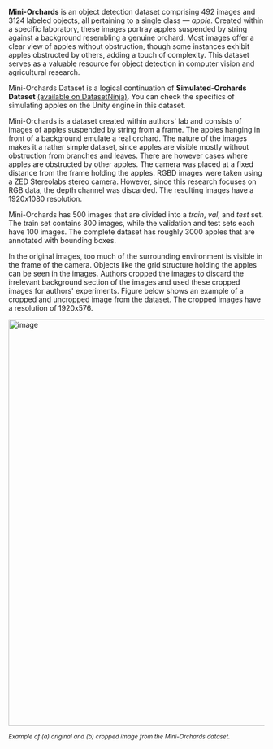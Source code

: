 **Mini-Orchards** is an object detection dataset comprising 492 images and 3124 labeled objects, all pertaining to a single class — *apple*. Created within a specific laboratory, these images portray apples suspended by string against a background resembling a genuine orchard. Most images offer a clear view of apples without obstruction, though some instances exhibit apples obstructed by others, adding a touch of complexity. This dataset serves as a valuable resource for object detection in computer vision and agricultural research.

Mini-Orchards Dataset is a logical continuation of __Simulated-Orchards Dataset__ [(available on DatasetNinja)](https://datasetninja.com/simulated-orchards). You can check the specifics of simulating apples on the Unity engine in this dataset.

Mini-Orchards is a dataset created within authors' lab and consists of images of apples suspended by string from a frame. The apples hanging in front of a background emulate a real orchard. The nature of the images makes it a rather simple dataset, since apples are visible mostly without obstruction from branches and leaves. There are however cases where apples are obstructed by other apples. The camera was placed at a fixed distance from the frame holding the apples. RGBD images were taken using a ZED Stereolabs stereo camera. However, since this research focuses on RGB data, the depth channel was discarded. The resulting images have a 1920x1080 resolution.

Mini-Orchards has 500 images that are divided into a *train*, *val*, and *test* set. The train set contains 300 images, while the validation and test sets each have 100 images. The complete dataset has roughly 3000 apples that are annotated with bounding boxes.

In the original images, too much of the surrounding environment is visible in the frame of the camera. Objects like the grid structure holding the apples can be seen in the images. Authors cropped the images to discard the irrelevant background section of the images and used these cropped images for authors' experiments. Figure below shows an example of a cropped and uncropped image from the dataset. The cropped images have a resolution of 1920x576.

<img src="https://github.com/dataset-ninja/mini-orchards/assets/123257559/c43aabb1-e813-4870-b48a-babf0aec907f" alt="image" width="800">

<span style="font-size: smaller; font-style: italic;">Example of (a) original and (b) cropped image from the Mini-Orchards dataset.</span>
